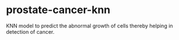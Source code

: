 # prostate-cancer-knn
KNN model to predict the abnormal growth of cells thereby helping in detection of cancer.
